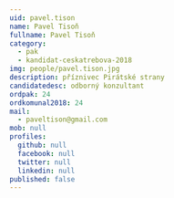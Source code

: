 ```yaml
---
uid: pavel.tison
name: Pavel Tisoň
fullname: Pavel Tisoň
category:
  - pak
  - kandidat-ceskatrebova-2018
img: people/pavel.tison.jpg
description: příznivec Pirátské strany
candidatedesc: odborný konzultant
ordpak: 24
ordkomunal2018: 24
mail:
  - paveltison@gmail.com
mob: null
profiles:
  github: null
  facebook: null
  twitter: null
  linkedin: null
published: false
---
```


